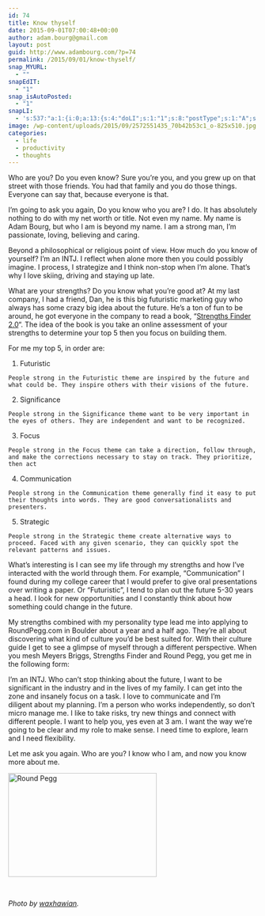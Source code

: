 ```yaml
---
id: 74
title: Know thyself
date: 2015-09-01T07:00:48+00:00
author: adam.bourg@gmail.com
layout: post
guid: http://www.adambourg.com/?p=74
permalink: /2015/09/01/know-thyself/
snap_MYURL:
  - ""
snapEdIT:
  - "1"
snap_isAutoPosted:
  - "1"
snapLI:
  - 's:537:"a:1:{i:0;a:13:{s:4:"doLI";s:1:"1";s:8:"postType";s:1:"A";s:10:"SNAPformat";s:41:"New post has been published on %SITENAME%";s:11:"SNAPformatT";s:18:"New Post - %TITLE%";s:9:"isAutoImg";s:1:"A";s:8:"imgToUse";s:0:"";s:9:"isAutoURL";s:1:"A";s:8:"urlToUse";s:0:"";s:11:"isPrePosted";s:1:"1";s:8:"isPosted";s:1:"1";s:4:"pgID";s:19:"6044383749934702592";s:7:"postURL";s:124:"https://www.linkedin.com/updates?discuss=&amp;scope=24020705&amp;stype=M&amp;topic=6044383749934702592&amp;type=U&amp;a=NTVU";s:5:"pDate";s:19:"2015-09-01 07:43:05";}}";'
image: /wp-content/uploads/2015/09/2572551435_70b42b53c1_o-825x510.jpg
categories:
  - life
  - productivity
  - thoughts
---
```

Who are you? Do you even know? Sure you&#8217;re you, and you grew up on that street with those friends. You had that family and you do those things. Everyone can say that, because everyone is that.<!--more-->

I&#8217;m going to ask you again, Do you know who you are? I do. It has absolutely nothing to do with my net worth or title. Not even my name. My name is Adam Bourg, but who I am is beyond my name. I am a strong man, I&#8217;m passionate, loving, believing and caring.

Beyond a philosophical or religious point of view. How much do you know of yourself? I&#8217;m an INTJ. I reflect when alone more then you could possibly imagine. I process, I strategize and I think non-stop when I&#8217;m alone. That&#8217;s why I love skiing, driving and staying up late.

What are your strengths? Do you know what you&#8217;re good at? At my last company, I had a friend, Dan, he is this big futuristic marketing guy who always has some crazy big idea about the future. He&#8217;s a ton of fun to be around, he got everyone in the company to read a book, &#8220;<a href="http://www.strengthsfinder.com/home.aspx" target="_blank">Strengths Finder 2.0</a>&#8220;. The idea of the book is you take an online assessment of your strengths to determine your top 5 then you focus on building them.

For me my top 5, in order are:

  1. Futuristic
  
    People strong in the Futuristic theme are inspired by the future and what could be. They inspire others with their visions of the future.
  2. Significance
  
    People strong in the Significance theme want to be very important in the eyes of others. They are independent and want to be recognized.
  3. Focus
  
    People strong in the Focus theme can take a direction, follow through, and make the corrections necessary to stay on track. They prioritize, then act
  4. Communication
  
    People strong in the Communication theme generally find it easy to put their thoughts into words. They are good conversationalists and presenters.
  5. Strategic
  
    People strong in the Strategic theme create alternative ways to proceed. Faced with any given scenario, they can quickly spot the relevant patterns and issues.

What&#8217;s interesting is I can see my life through my strengths and how I&#8217;ve interacted with the world through them. For example, &#8220;Communication&#8221; I found during my college career that I would prefer to give oral presentations over writing a paper. Or &#8220;Futuristic&#8221;, I tend to plan out the future 5-30 years a head. I look for new opportunities and I constantly think about how something could change in the future.

My strengths combined with my personality type lead me into applying to RoundPegg.com in Boulder about a year and a half ago. They&#8217;re all about discovering what kind of culture you&#8217;d be best suited for. With their culture guide I get to see a glimpse of myself through a different perspective. When you mesh Meyers Briggs, Strengths Finder and Round Pegg, you get me in the following form:

I&#8217;m an INTJ. Who can&#8217;t stop thinking about the future, I want to be significant in the industry and in the lives of my family. I can get into the zone and insanely focus on a task. I love to communicate and I&#8217;m diligent about my planning. I&#8217;m a person who works independently, so don&#8217;t micro manage me. I like to take risks, try new things and connect with different people. I want to help you, yes even at 3 am. I want the way we&#8217;re going to be clear and my role to make sense. I need time to explore, learn and I need flexibility.

Let me ask you again. Who are you? I know who I am, and now you know more about me.

[<img class="alignnone size-medium wp-image-75" src="http://www.adambourg.com/wp-content/uploads/2015/08/Screen-Shot-2015-08-10-at-1.21.07-AM-300x210.png" alt="Round Pegg" width="300" height="210" srcset="http://www.adambourg.com/wp-content/uploads/2015/08/Screen-Shot-2015-08-10-at-1.21.07-AM-300x210.png 300w, http://www.adambourg.com/wp-content/uploads/2015/08/Screen-Shot-2015-08-10-at-1.21.07-AM.png 861w" sizes="(max-width: 300px) 100vw, 300px" />](http://www.adambourg.com/wp-content/uploads/2015/08/Screen-Shot-2015-08-10-at-1.21.07-AM.png)

&nbsp;

_Photo by <a class="owner-name truncate" title="Go to waxhawian's photostream" href="https://www.flickr.com/photos/dwighton/" data-track="attributionNameClick" data-rapid_p="35">waxhawian</a>._

<div data-animation="no-animation" data-icons-animation="no-animation" data-overlay="" data-change-size="" data-button-size="1" style="font-size:1em;display:none;" class="supsystic-social-sharing supsystic-social-sharing-package-flat supsystic-social-sharing-content supsystic-social-sharing-content-align-center">
  <a class="social-sharing-button sharer-flat sharer-flat-1 counter-standard without-counter mail" target="_blank" title="Mail" href="#" data-nid="16" data-pid="1" data-post-id="74" data-url="http://www.adambourg.com/wp-admin/admin-ajax.php" data-action="" rel="nofollow"><i class="fa fa-fw fa-paper-plane"></i>
  
  <div class="counter-wrap standard">
    <span class="counter"></span>
  </div></a>
  
  <a class="social-sharing-button sharer-flat sharer-flat-1 counter-standard without-counter facebook" target="_blank" title="Facebook" href="http://www.facebook.com/sharer.php?u=http%3A%2F%2Fwww.adambourg.com%2F2015%2F09%2F01%2Fknow-thyself%2F" data-nid="1" data-pid="1" data-post-id="74" data-url="http://www.adambourg.com/wp-admin/admin-ajax.php" data-action="" rel="nofollow"><i class="fa fa-fw fa-facebook"></i>
  
  <div class="counter-wrap standard">
    <span class="counter"></span>
  </div></a>
  
  <a class="social-sharing-button sharer-flat sharer-flat-1 counter-standard without-counter twitter" target="_blank" title="Twitter" href="https://twitter.com/share?url=http%3A%2F%2Fwww.adambourg.com%2F2015%2F09%2F01%2Fknow-thyself%2F&text=Know+thyself" data-nid="2" data-pid="1" data-post-id="74" data-url="http://www.adambourg.com/wp-admin/admin-ajax.php" data-action="" rel="nofollow"><i class="fa fa-fw fa-twitter"></i>
  
  <div class="counter-wrap standard">
    <span class="counter"></span>
  </div></a>
  
  <a class="social-sharing-button sharer-flat sharer-flat-1 counter-standard without-counter linkedin" target="_blank" title="Linkedin" href="https://www.linkedin.com/shareArticle?mini=true&title=Know+thyself&url=http%3A%2F%2Fwww.adambourg.com%2F2015%2F09%2F01%2Fknow-thyself%2F" data-nid="13" data-pid="1" data-post-id="74" data-url="http://www.adambourg.com/wp-admin/admin-ajax.php" data-action="" rel="nofollow"><i class="fa fa-fw fa-linkedin"></i>
  
  <div class="counter-wrap standard">
    <span class="counter"></span>
  </div></a>
  
  <a class="social-sharing-button sharer-flat sharer-flat-1 counter-standard without-counter reddit" target="_blank" title="Reddit" href="http://reddit.com/submit?url=http%3A%2F%2Fwww.adambourg.com%2F2015%2F09%2F01%2Fknow-thyself%2F&title=Know+thyself" data-nid="6" data-pid="1" data-post-id="74" data-url="http://www.adambourg.com/wp-admin/admin-ajax.php" data-action="" rel="nofollow"><i class="fa fa-fw fa-reddit"></i>
  
  <div class="counter-wrap standard">
    <span class="counter"></span>
  </div></a>
</div>